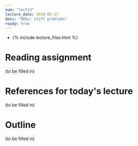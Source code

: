 ```yaml
---
num: "lect13"
lecture_date: 2019-02-27
desc: "ODEs: stiff problems"
ready: true
---
```


* {% include lecture_files.html %}

# Reading assignment

(to be filled in)

# References for today's lecture

(to be filled in)

# Outline

(to be filled in)
